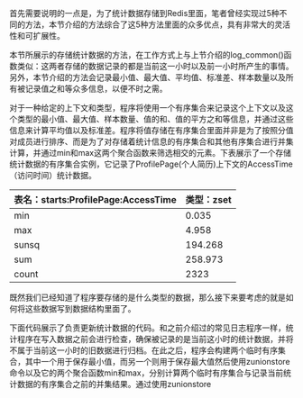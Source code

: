 首先需要说明的一点是，为了统计数据存储到Redis里面，笔者曾经实现过5种不同的方法，本节介绍的方法综合了这5种方法里面的众多优点，具有非常大的灵活性和可扩展性。

本节所展示的存储统计数据的方法，在工作方式上与上节介绍的log\_common\(\)函数类似：这两者存储的数据记录的都是当前这一小时以及前一小时所产生的事情。另外，本节介绍的方法会记录最小值、最大值、平均值、标准差、样本数量以及所有被记录值之和等众多信息，以便不时之需。

对于一种给定的上下文和类型，程序将使用一个有序集合来记录这个上下文以及这个类型的最小值、最大值、样本数量、值的和、值的平方之和等信息，并通过这些信息来计算平均值以及标准差。程序将值存储在有序集合里面并非是为了按照分值对成员进行排序、而是为了对存储着统计信息的有序集合和其他有序集合进行并集计算，并通过min和max这两个聚合函数来筛选相交的元素。下表展示了一个存储统计数据的有序集合实例，它记录了ProfilePage\(个人简历\)上下文的AccessTime（访问时间）统计数据。

| 表名：starts:ProfilePage:AccessTime | 类型：zset |
| :--- | :--- |
| min | 0.035 |
| max | 4.958 |
| sunsq | 194.268 |
| sum | 258.973 |
| count | 2323 |

既然我们已经知道了程序要存储的是什么类型的数据，那么接下来要考虑的就是如何将这些数据写到数据结构里面了。

下面代码展示了负责更新统计数据的代码。和之前介绍过的常见日志程序一样，统计程序在写入数据之前会进行检查，确保被记录的是当前这小时的统计数据，并将不属于当前这一小时的旧数据进行归档。在此之后，程序会构建两个临时有序集合，其中一个用于保存最小值，而另一个则用于保存最大值然后使用zunionstore命令以及它的两个聚合函数min和max，分别计算两个临时有序集合与记录当前统计数据的有序集合之前的并集结果。通过使用zunionstore

